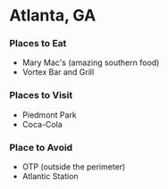 # Atlanta, GA

### Places to Eat
- Mary Mac's (amazing southern food)
- Vortex Bar and Grill

### Places to Visit
- Piedmont Park
- Coca-Cola

### Place to Avoid
- OTP (outside the perimeter)
- Atlantic Station

